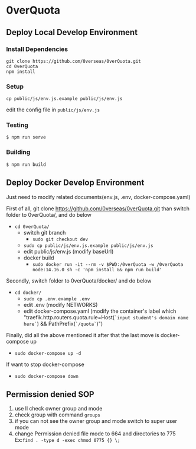 # 0verQuota

## Deploy Local Develop Environment
### Install Dependencies
```
git clone https://github.com/0verseas/0verQuota.git
cd 0verQuota
npm install
```
### Setup
```
cp public/js/env.js.example public/js/env.js
```
edit the config file in `public/js/env.js`

### Testing
```
$ npm run serve
```

### Building
```
$ npm run build
```

## Deploy Docker Develop Environment
Just need to modify related documents(env.js, .env, docker-compose.yaml)

First of all, git clone https://github.com/0verseas/0verQuota.git than switch folder to 0verQuota/, and do below
  - ``cd 0verQuota/``
    - switch git branch
      - ``sudo git checkout dev``
    - ``sudo cp public/js/env.js.example public/js/env.js``
    - edit public/js/env.js (modify baseUrl)
    - docker build
      - ``sudo docker run -it --rm -v $PWD:/0verQuota -w /0verQuota node:14.16.0 sh -c 'npm install && npm run build'``

Secondly, switch folder to 0verQuota/docker/ and do below
- ``cd docker/``
  - ``sudo cp .env.example .env``
  - edit .env (modify NETWORKS)
  - edit docker-compose.yaml (modify the container's label which "traefik.http.routers.quota.rule=Host(`` `input student's domain name here` ``) && PathPrefix(`` `/quota` ``)")

Finally, did all the above mentioned it after that the last move is docker-compose up
- ``sudo docker-compose up -d``

If want to stop docker-compose
- ``sudo docker-compose down``

## Permission denied SOP
1. use ll check owner group and mode
2. check group with command `groups`
3. if you can not see the owner group and mode switch to super user mode
4. change Permission denied file mode to 664 and directories to 775  Ex:`find . -type d -exec chmod 0775 {} \;`